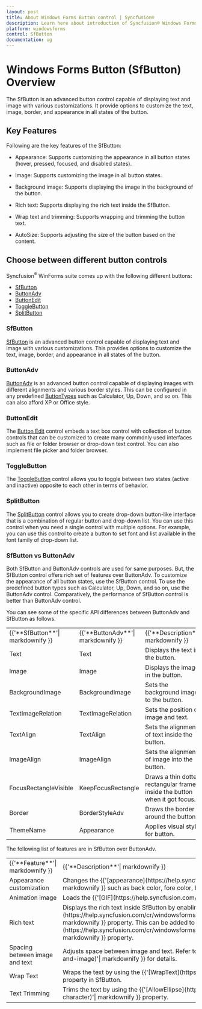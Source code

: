 ```yaml
---
layout: post
title: About Windows Forms Button control | Syncfusion®
description: Learn here about introduction of Syncfusion® Windows Forms Button (SfButton) control and more details.
platform: windowsforms
control: SfButton
documentation: ug
---
```


# Windows Forms Button (SfButton) Overview

The SfButton is an advanced button control capable of displaying text and image with various customizations. It provide options to customize the text, image, border, and appearance in all states of the button.

## Key Features

Following are the key features of the SfButton:

* Appearance: Supports customizing the appearance in all button states (hover, pressed, focused, and disabled states).

* Image: Supports customizing the image in all button states.

* Background image: Supports displaying the image in the background of the button.

* Rich text:  Supports displaying the rich text inside the SfButton.

* Wrap text and trimming: Supports wrapping and trimming the button text.

* AutoSize: Supports adjusting the size of the button based on the content.

## Choose between different button controls

Syncfusion<sup>®</sup> WinForms suite comes up with the following different buttons:

* [SfButton](https://www.syncfusion.com/winforms-ui-controls/button)
* [ButtonAdv](https://help.syncfusion.com/wpf/button/overview)
* [ButtonEdit](https://www.syncfusion.com/winforms-ui-controls/buttonedit)
* [ToggleButton](https://www.syncfusion.com/winforms-ui-controls/toggle-button)
* [SplitButton](https://www.syncfusion.com/winforms-ui-controls/split-button)

### SfButton

[SfButton](https://help.syncfusion.com/windowsforms/button/overview) is an advanced button control capable of displaying text and image with various customizations. This provides options to customize the text, image, border, and appearance in all states of the button.

### ButtonAdv

[ButtonAdv](https://help.syncfusion.com/windowsforms/classic/button/overview) is an advanced button control capable of displaying images with different alignments and various border styles. This can be configured in any predefined [ButtonTypes](https://help.syncfusion.com/cr/windowsforms/Syncfusion.Windows.Forms.ButtonAdv.html#Syncfusion_Windows_Forms_ButtonAdv_ButtonType) such as Calculator, Up, Down, and so on. This can also afford XP or Office style.

### ButtonEdit

The [Button Edit](https://help.syncfusion.com/windowsforms/buttonedit/overview) control embeds a text box control with collection of button controls that can be customized to create many commonly used interfaces such as file or folder browser or drop-down text control. You can also implement file picker and folder browser.

### ToggleButton

The [ToggleButton](https://help.syncfusion.com/windowsforms/toggle-button/overview) control allows you to toggle between two states (active and inactive) opposite to each other in terms of behavior.

### SplitButton

The [SplitButton](https://help.syncfusion.com/windowsforms/split-button/overview) control allows you to create drop-down button-like interface that is a combination of regular button and drop-down list. You can use this control when you need a single control with multiple options. For example, you can use this control to create a button to set font and list available in the font family of drop-down list.

### SfButton vs ButtonAdv

Both SfButton and ButtonAdv controls are used for same purposes. But, the SfButton control offers rich set of features over ButtonAdv. To customize the appearance of all button states, use the SfButton control. To use the predefined button types such as Calculator, Up, Down, and so on, use the ButtonAdv control. Comparatively, the performance of SfButton control is better than ButtonAdv control.

You can see some of the specific API differences between ButtonAdv and SfButton as follows.

<table>
<tr>
<td>
{{'**SfButton**'| markdownify }}
</td>
<td>
{{'**ButtonAdv**'| markdownify }}
</td>
<td>
{{'**Description**'| markdownify }}
</td>
</tr>
<tr>
<td>
Text
</td>
<td>
Text
</td>
<td>
Displays the text in the button.
</td>
</tr>
<tr>
<td>
Image
</td>
<td>
Image
</td>
<td>
Displays the image in the button.
</td>
</tr>
<tr>
<td>
BackgroundImage
</td>
<td>
BackgroundImage
</td>
<td>
Sets the background image to the button.
</td>
</tr>
<tr>
<td>
TextImageRelation
</td>
<td>
TextImageRelation
</td>
<td>
Sets the position of image and text.
</td>
</tr>
<tr>
<td>
TextAlign
</td>
<td>
TextAlign
</td>
<td>
Sets the alignment of text inside the button.
</td>
</tr>
<tr>
<td>
ImageAlign
</td>
<td>
ImageAlign
</td>
<td>
Sets the alignment of image into the button.
</td>
</tr>
<tr>
<td>
FocusRectangleVisible
</td>
<td>
KeepFocusRectangle
</td>
<td>
Draws a thin dotted rectangular frame inside the button when it got focus.
</td>
</tr>
<tr>
<td>
Border
</td>
<td>
BorderStyleAdv
</td>
<td>
Draws the border around the button.
</td>
</tr>
<tr>
<td>
ThemeName
</td>
<td>
Appearance
</td>
<td>
Applies visual styles for button.
</td>
</tr>
</table>

The following list of features are in SfButton over ButtonAdv.

<table>
<tr>
<td>
{{'**Feature**'| markdownify }}
</td>
<td>
{{'**Description**'| markdownify }}

</td>
</tr>
<tr>
<td>
Appearance customization
</td>
<td>
Changes the {{'[appearance](https://help.syncfusion.com/windowsforms/button/appearance#customizing-appearance-based-on-button-state)'| markdownify }} such as back color, fore color, border, and image in all button states (hover, pressed, focus and disable states).

</td>
</tr>
<tr>
<td>
Animation image
</td>
<td>
Loads the {{'[GIF](https://help.syncfusion.com/windowsforms/button/appearance#animating-the-image)'| markdownify }} image.

</td>
</tr>
<tr>
<td>
Rich text
</td>
<td>
Displays the rich text inside SfButton by enabling the {{'[AllowRichText](https://help.syncfusion.com/cr/windowsforms/Syncfusion.WinForms.Controls.SfButton.html#Syncfusion_WinForms_Controls_SfButton_AllowRichText)'| markdownify }} property. This can be added to the {{'[Text](https://help.syncfusion.com/cr/windowsforms/Syncfusion.WinForms.Controls.SfButton.html#Syncfusion_WinForms_Controls_SfButton_Text)'| markdownify }} property.

</td>
</tr>
<tr>
<td>
Spacing between image and text

</td>
<td>
Adjusts space between image and text. Refer to {{'[here](https://help.syncfusion.com/windowsforms/button/button-types#spacing-between-text-and-image)'| markdownify }} for details. 
</td>
</tr>
<tr>
<td>
Wrap Text
</td>
<td>
Wraps the text by using the {{'[WrapText](https://help.syncfusion.com/windowsforms/button/button-content#wrapping-the-text)'| markdownify }} property in SfButton.

</td>
</tr>
<tr>
<td>
Text Trimming
</td>
<td>
Trims the text by using the {{'[AllowEllipse](https://help.syncfusion.com/windowsforms/button/button-content#trimming-and-showing-ellipsis-character)'| markdownify }} property.

</td>
</tr>
</table>
